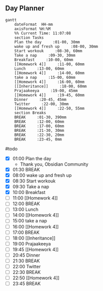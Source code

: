 

## Day Planner
```mermaid
gantt
    dateFormat  HH-mm
    axisFormat %H:%M
    %% Current Time: 11:07:08
    section Tasks
    Plan the day     :01-00, 30mm
    wake up and fresh up     :08-00, 30mm
    Start workouk     :08-30, 60mm
    Take a nap     :09-30, 30mm
    Breakfast     :10-00, 60mm
    [[Homework 4]]     :11-00, 60mm
    Lunch     :13-00, 60mm
    [[Homework 4]]     :14-00, 60mm
    take a nap     :15-00, 60mm
    [[Homework 4]]     :16-00, 60mm
    [[Inheritance]]     :18-00, 60mm
    Prajaakeeya     :19-00, 45mm
    [[Homework 4]]     :19-45, 60mm
    Dinner     :20-45, 45mm
    Twitter     :22-00, 30mm
    [[Homework 4]]     :22-50, 55mm
    section Breaks
    BREAK     :01-30, 390mm
    BREAK     :12-00, 60mm
    BREAK     :17-00, 60mm
    BREAK     :21-30, 30mm
    BREAK     :22-30, 20mm
    BREAK     :23-45, 0mm
```

#todo
- [x] 01:00 Plan the day
	- Thank you, Obsidian Community
- [x] 01:30 BREAK
- [x] 08:00 wake up and fresh up
- [x] 08:30 Start workouk
- [x] 09:30 Take a nap
- [x] 10:00 Breakfast
- [ ] 11:00 [[Homework 4]]
- [ ] 12:00 BREAK
- [ ] 13:00 Lunch
- [ ] 14:00 [[Homework 4]]
- [ ] 15:00 take a nap
- [ ] 16:00 [[Homework 4]]
- [ ] 17:00 BREAK
- [ ] 18:00 [[Inheritance]]
- [ ] 19:00 Prajaakeeya
- [ ] 19:45 [[Homework 4]]
- [ ] 20:45 Dinner
- [ ] 21:30 BREAK
- [ ] 22:00 Twitter
- [ ] 22:30 BREAK
- [ ] 22:50 [[Homework 4]]
- [ ] 23:45 BREAK